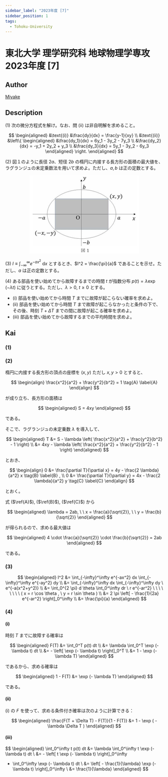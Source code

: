 ```yaml
---
sidebar_label: "2023年度 [7]"
sidebar_position: 1
tags:
  - Tohoku-University
---
```

# 東北大学 理学研究科 地球物理学専攻 2023年度 \[7\]

## **Author**
[Miyake](https://miyake.github.io/exams/index.html)

## **Description**
(1) 次の微分方程式を解け。なお、問 (ii) は非自明解を求めること。

$$
\begin{aligned}
&\text{(i)} &\frac{dy}{dx} = \frac{y-1}{xy} \\
&\text{(ii)} &\left\{
    \begin{aligned}
    &\frac{dy_1}{dx} = 6y_1 - 3y_2 - 7y_3 \\
    &\frac{dy_2}{dx} = -y_1 + 2y_2 + y_3 \\
    &\frac{dy_3}{dx} = 5y_1 - 3y_2 - 6y_3
    \end{aligned}
    \right.
\end{aligned}
$$

(2) 図１のように長径 $2a$、短径 $2b$ の楕円に内接する長方形の面積の最大値を、ラグランジュの未定乗数法を用いて求めよ。ただし、$a, b$ は正の定数とする。

<figure style="text-align:center;">
  <img src="https://raw.githubusercontent.com/Myyura/the_kai_project_assets/main/kakomonn/tohoku_university/science/gp_2023_7_1.jpg" width="350" height="250" alt=""/>
</figure>

(3) $I \equiv \int_{-\infty}^{\infty} e^{-ax^2}\ \text{d}x$ とするとき、$I^2 = \frac{\pi}{a}$ であることを示せ。ただし、$a$ は正の定数とする。

(4) ある部品を使い始めてから故障するまでの時間 $t$ が指数分布 $p(t) = \lambda \exp(-\lambda t)$ に従うとする。ただし、$\lambda > 0$, $t \ge 0$ とする。

- (i) 部品を使い始めてから時間 $T$ までに故障が起こらない確率を求めよ。
- (ii) 部品を使い始めてから時間 $T$ まで故障が起こらなかったと条件の下で、その後、時刻 $T+\Delta T$ までの間に故障が起こる確率を求めよ。
- (iii) 部品を使い始めてから故障するまでの平均時間を求めよ。


## **Kai**
### (1)

### (2)
楕円に内接する長方形の頂点の座標を $(x,y)$ ただし $x,y \gt 0$ とすると、

$$
\begin{align}
\frac{x^2}{a^2} + \frac{y^2}{b^2} = 1
\tag{A} \label{A}
\end{align}
$$

が成り立ち、長方形の面積は

$$
\begin{aligned}
S = 4xy
\end{aligned}
$$

である。

そこで、ラグランジュの未定乗数 $\lambda$ を導入して、

$$
\begin{aligned}
T
&= S - \lambda \left( \frac{x^2}{a^2} + \frac{y^2}{b^2} - 1 \right)
\\
&= 4xy - \lambda \left( \frac{x^2}{a^2} + \frac{y^2}{b^2} - 1 \right)
\end{aligned}
$$

とおき、

$$
\begin{align}
0 &= \frac{\partial T}{\partial x} = 4y -  \frac{2 \lambda}{a^2} x
\tag{B} \label{B}
, \\
0 &= \frac{\partial T}{\partial y} = 4x -  \frac{2 \lambda}{a^2} y
\tag{C} \label{C}
\end{align}
$$

とおく。

式 ($\ref{A}$), ($\ref{B}$), ($\ref{C}$) から

$$
\begin{aligned}
\lambda = 2ab, \ \ 
x = \frac{a}{\sqrt{2}}, \ \ 
y = \frac{b}{\sqrt{2}}
\end{aligned}
$$

が得られるので、求める最大値は

$$
\begin{aligned}
4 \cdot \frac{a}{\sqrt{2}} \cdot \frac{b}{\sqrt{2}}
= 2ab
\end{aligned}
$$

である。

### (3)

$$
\begin{aligned}
I^2
&= \int_{-\infty}^\infty e^{-ax^2} dx \int_{-\infty}^\infty e^{-ay^2} dy
\\
&= \int_{-\infty}^\infty dx \int_{-\infty}^\infty dy \ e^{-a(x^2+y^2)}
\\
&= \int_0^{2 \pi} d \theta \int_0^\infty dr \ r e^{-ar^2}
\ \ \ \ \ \ \ \ ( x = r \cos \theta , \ y = r \sin \theta )
\\
&= 2 \pi \left[ - \frac{1}{2a} e^{-ar^2} \right]_0^\infty
\\
&= \frac{\pi}{a}
\end{aligned}
$$

### (4)
#### (i)
時刻 $T$ までに故障する確率は

$$
\begin{aligned}
F(T)
&= \int_0^T p(t) dt
\\
&= \lambda \int_0^T \exp (- \lambda t) dt
\\
&= - \left[ \exp (- \lambda t) \right]_0^T
\\
&= 1 - \exp (- \lambda T)
\end{aligned}
$$

であるから、求める確率は

$$
\begin{aligned}
1 - F(T)
&= \exp (- \lambda T)
\end{aligned}
$$

である。

#### (ii)
(i) の $F$ を使って、求める条件付き確率は次のように計算できる：

$$
\begin{aligned}
\frac{F(T + \Delta T) - F(T)}{1 - F(T)}
&= 1 - \exp ( - \lambda \Delta T )
\end{aligned}
$$

#### (iii)

$$
\begin{aligned}
\int_0^\infty t p(t) dt
&= \lambda \int_0^\infty t \exp (- \lambda t) dt
\\
&= - \left[ t \exp (- \lambda t) \right]_0^\infty
+ \int_0^\infty \exp (- \lambda t) dt
\\
&= \left[ - \frac{1}{\lambda} \exp (- \lambda t) \right]_0^\infty
\\
&= \frac{1}{\lambda}
\end{aligned}
$$